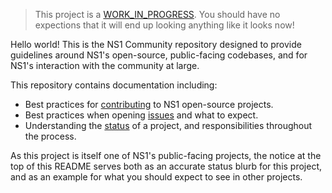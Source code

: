 > This project is a [WORK_IN_PROGRESS](project_status/WORK_IN_PROGRESS.md).
> You should have no expections that it will end up looking anything like it
> looks now!

Hello world! This is the NS1 Community repository designed to provide
guidelines around NS1's open-source, public-facing codebases,
and for NS1's interaction with the community at large.

This repository contains documentation including:

  * Best practices for [contributing](Contributing.md) to NS1 open-source
    projects.
  * Best practices when opening [issues](Issues.md) and what to expect.
  * Understanding the [status](project_status/README.md) of a project, and
    responsibilities throughout the process.

As this project is itself one of NS1's public-facing projects, the notice at
the top of this README serves both as an accurate status blurb for this
project, and as an example for what you should expect to see in other projects.
